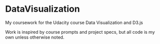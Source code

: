 # DataVisualization
My coursework for the Udacity course Data Visualization and D3.js

Work is inspired by course prompts and project specs, but all code is my own unless otherwise noted.
